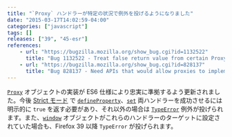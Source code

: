 ```yaml
---
title: "`Proxy` ハンドラーが特定の状況で例外を投げるようになりました"
date: "2015-03-17T14:02:59-04:00"
categories: ["javascript"]
tags: []
releases: ["39", "45-esr"]
references:
    - url: "https://bugzilla.mozilla.org/show_bug.cgi?id=1132522"
      title: "Bug 1132522 - Treat false return value from certain Proxy handler methods as failure"
    - url: "https://bugzilla.mozilla.org/show_bug.cgi?id=828137"
      title: "Bug 828137 - Need APIs that would allow proxies to implement Reject in spec terms"
---
```

[`Proxy`](https://developer.mozilla.org/docs/Web/JavaScript/Reference/Global_Objects/Proxy) オブジェクトの実装が ES6 仕様により忠実に準拠するよう更新されました。今後 [Strict モード](https://developer.mozilla.org/docs/Web/JavaScript/Reference/Strict_mode) で [`defineProperty`](https://developer.mozilla.org/docs/Web/JavaScript/Reference/Global_Objects/Proxy/handler/defineProperty)、[`set`](https://developer.mozilla.org/docs/Web/JavaScript/Reference/Global_Objects/Proxy/handler/set) 両ハンドラーを成功させるには明示的に `true` を返す必要があり、それ以外の場合は [`TypeError`](https://developer.mozilla.org/docs/Web/JavaScript/Reference/Global_Objects/TypeError) 例外が投げられます。また、[`window`](https://developer.mozilla.org/docs/Web/API/Window) オブジェクトがこれらのハンドラーのターゲットに設定されていた場合も、Firefox 39 以降 `TypeError` が投げられます。
